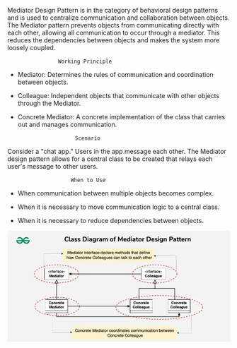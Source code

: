 Mediator Design Pattern is in the category of behavioral design patterns and is used to centralize communication and collaboration between objects. The Mediator pattern prevents objects from communicating directly with each other, allowing all communication to occur through a mediator. This reduces the dependencies between objects and makes the system more loosely coupled.

                    Working Principle
* Mediator: Determines the rules of communication and coordination between objects.

* Colleague: Independent objects that communicate with other objects through the Mediator.

* Concrete Mediator: A concrete implementation of the class that carries out and manages communication.

                        Scenario
Consider a "chat app." Users in the app message each other. The Mediator design pattern allows for a central class to be created that relays each user's message to other users.

                        When to Use

- When communication between multiple objects becomes complex.

- When it is necessary to move communication logic to a central class.

- When it is necessary to reduce dependencies between objects.


![alt text](./MediatorPatternClassDiagram.webp)